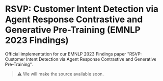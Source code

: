 # RSVP: Customer Intent Detection via Agent Response Contrastive and Generative Pre-Training (EMNLP 2023 Findings)
Official implementation for our EMNLP 2023 Findings paper "RSVP: Customer Intent Detection via Agent Response Contrastive and Generative Pre-Training".
> ⚠️ We will make the source available soon.